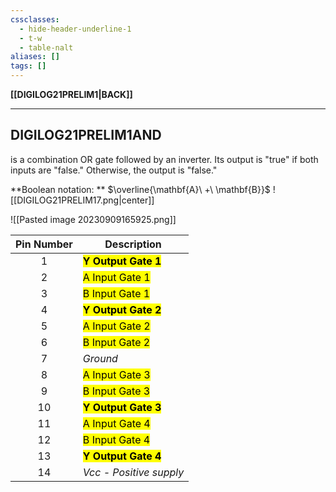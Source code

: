 ```yaml
---
cssclasses:
  - hide-header-underline-1
  - t-w
  - table-nalt
aliases: []
tags: []
---
```

**[[DIGILOG21PRELIM1|BACK]]**

---
## DIGILOG21PRELIM1AND
is a combination OR gate followed by an inverter. Its output is "true" if both inputs are "false." Otherwise, the output is "false."

**Boolean notation: ** $\overline{\mathbf{A}\ +\ \mathbf{B}}$
![[DIGILOG21PRELIM17.png|center]]

![[Pasted image 20230909165925.png]]

| Pin Number          | Description                                              |
| ------------------- | -------------------------------------------------------- |
| <center>1</center>  | **<mark class="hltr-lightblue">Y Output Gate 1</mark>**  |
| <center>2</center>  | <mark class="hltr-lightblue">A Input Gate 1</mark>       |
| <center>3</center>  | <mark class="hltr-lightblue">B Input Gate 1</mark>       |
| <center>4</center>  | **<mark class="hltr-lightgreen">Y Output Gate 2</mark>** |
| <center>5</center>  | <mark class="hltr-lightgreen">A Input Gate 2</mark>      |
| <center>6</center>  | <mark class="hltr-lightgreen">B Input Gate 2</mark>      |
| <center>7</center>  | *Ground*                                                 |
| <center>8</center>  | <mark class="hltr-pink">A Input Gate 3</mark>           |
| <center>9</center>  | <mark class="hltr-pink">B Input Gate 3</mark>            |
| <center>10</center> | **<mark class="hltr-pink">Y Output Gate 3</mark>**       |
| <center>11</center> | <mark class="hltr-orange">A Input Gate 4</mark>         | 
| <center>12</center> | <mark class="hltr-orange">B Input Gate 4</mark>          |
| <center>13</center> | **<mark class="hltr-orange">Y Output Gate 4</mark>**     |
| <center>14</center> | *Vcc - Positive supply*                                        |
